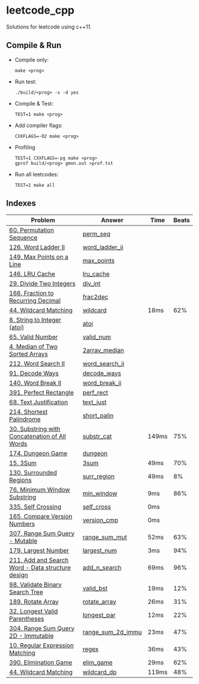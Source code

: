 # leetcode_cpp

Solutions for leetcode using c++11.

## Compile & Run

-   Compile only:

    `make <prog>`

-   Run test:

    `./build/<prog> -s -d yes`

-   Compile & Test:

    `TEST=1 make <prog>`

-   Add compiler flags:

    `CXXFLAGS=-O2 make <prog>`

-   Profiling

    ```
    TEST=1 CXXFLAGS=-pg make <prog>
    gprof build/<prog> gmon.out >prof.txt
    ```

-   Run all leetcodes:

    `TEST=1 make all`

## Indexes

| Problem                                                                                                                        | Answer                                           |  Time | Beats |
|--------------------------------------------------------------------------------------------------------------------------------|--------------------------------------------------|-------|-------|
| [60. Permutation Sequence](<https://leetcode.com/problems/permutation-sequence/>)                                              | [perm_seq](<src/perm_seq.cpp>)                   |       |       |
| [126. Word Ladder II](<https://leetcode.com/problems/word-ladder-ii/>)                                                         | [word_ladder_ii](<src/word_ladder_ii.cpp>)       |       |       |
| [149. Max Points on a Line](<https://leetcode.com/problems/max-points-on-a-line/>)                                             | [max_points](<src/max_points.cpp>)               |       |       |
| [146. LRU Cache](<https://leetcode.com/problems/lru-cache/>)                                                                   | [lru_cache](<src/lru_cache.cpp>)                 |       |       |
| [29. Divide Two Integers](<https://leetcode.com/problems/divide-two-integers/>)                                                | [div_int](<src/div_int.cpp>)                     |       |       |
| [166. Fraction to Recurring Decimal](<https://leetcode.com/problems/fraction-to-recurring-decimal/>)                           | [frac2dec](<src/frac2dec.cpp>)                   |       |       |
| [44. Wildcard Matching](<https://leetcode.com/problems/wildcard-matching/>)                                                    | [wildcard](<src/wildcard.cpp>)                   |  18ms |   62% |
| [8. String to Integer (atoi)](<https://leetcode.com/problems/string-to-integer-atoi/>)                                         | [atoi](<src/atoi.cpp>)                           |       |       |
| [65. Valid Number](<https://leetcode.com/problems/valid-number/>)                                                              | [valid_num](<src/valid_num.cpp>)                 |       |       |
| [4. Median of Two Sorted Arrays](<https://leetcode.com/problems/median-of-two-sorted-arrays/>)                                 | [2array_median](<src/2array_median.cpp>)         |       |       |
| [212. Word Search II](<https://leetcode.com/problems/word-search-ii/>)                                                         | [word_search_ii](<src/word_search_ii.cpp>)       |       |       |
| [91. Decode Ways](<https://leetcode.com/problems/decode-ways/>)                                                                | [decode_ways](<src/decode_ways.cpp>)             |       |       |
| [140. Word Break II](<https://leetcode.com/problems/word-break-ii/>)                                                           | [word_break_ii](<src/word_break_ii.cpp>)         |       |       |
| [391. Perfect Rectangle](<https://leetcode.com/problems/perfect-rectangle/>)                                                   | [perf_rect](<src/perf_rect.cpp>)                 |       |       |
| [68. Text Justification](<https://leetcode.com/problems/text-justification/>)                                                  | [text_just](<src/text_just.cpp>)                 |       |       |
| [214. Shortest Palindrome](<https://leetcode.com/problems/shortest-palindrome/>)                                               | [short_palin](<src/short_palin.cpp>)             |       |       |
| [30. Substring with Concatenation of All Words](<https://leetcode.com/problems/substring-with-concatenation-of-all-words/>)    | [substr_cat](<src/substr_cat.cpp>)               | 149ms |   75% |
| [174. Dungeon Game](<https://leetcode.com/problems/dungeon-game/>)                                                             | [dungeon](<src/dungeon.cpp>)                     |       |       |
| [15. 3Sum](<https://leetcode.com/problems/3sum/>)                                                                              | [3sum](<src/3sum.cpp>)                           |  49ms |   70% |
| [130. Surrounded Regions](<https://leetcode.com/problems/surrounded-regions/>)                                                 | [surr_region](<src/surr_region.cpp>)             |  49ms |    8% |
| [76. Minimum Window Substring](<https://leetcode.com/problems/minimum-window-substring/>)                                      | [min_window](<src/min_window.cpp>)               |   9ms |   86% |
| [335. Self Crossing](<https://leetcode.com/problems/self-crossing/>)                                                           | [self_cross](<src/self_cross.cpp>)               |   0ms |       |
| [165. Compare Version Numbers](<https://leetcode.com/problems/compare-version-numbers/>)                                       | [version_cmp](<src/version_cmp.cpp>)             |   0ms |       |
| [307. Range Sum Query - Mutable](<https://leetcode.com/problems/range-sum-query-mutable/>)                                     | [range_sum_mut](<src/range_sum_mut.cpp>)         |  52ms |   63% |
| [179. Largest Number](<https://leetcode.com/problems/largest-number/>)                                                         | [largest_num](<src/largest_num.cpp>)             |   3ms |   94% |
| [211. Add and Search Word - Data structure design](<https://leetcode.com/problems/add-and-search-word-data-structure-design/>) | [add_n_search](<src/add_n_search.cpp>)           |  69ms |   96% |
| [98. Validate Binary Search Tree](<https://leetcode.com/problems/validate-binary-search-tree/>)                                | [valid_bst](<src/valid_bst.cpp>)                 |  19ms |   12% |
| [189. Rotate Array](<https://leetcode.com/problems/rotate-array/>)                                                             | [rotate_array](<src/rotate_array.cpp>)           |  26ms |   31% |
| [32. Longest Valid Parentheses](<https://leetcode.com/problems/longest-valid-parentheses/>)                                    | [longest_par](<src/longest_par.cpp>)             |  12ms |   22% |
| [304. Range Sum Query 2D - Immutable](<https://leetcode.com/problems/range-sum-query-2d-immutable/>)                           | [range_sum_2d_immu](<src/range_sum_2d_immu.cpp>) |  23ms |   47% |
| [10. Regular Expression Matching](<https://leetcode.com/problems/regular-expression-matching/>)                                | [regex](<src/regex.cpp>)                         |  36ms |   43% |
| [390. Elimination Game](<https://leetcode.com/problems/elimination-game/>)                                                     | [elim_game](<src/elim_game.cpp>)                 |  29ms |   62% |
| [44. Wildcard Matching](<https://leetcode.com/problems/wildcard-matching/>)                                                    | [wildcard_dp](<src/wildcard_dp.cpp>)             | 119ms |   48% |

